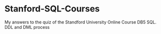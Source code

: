 # Stanford-SQL-Courses

My answers to the quiz of the Standford University Online Course DB5 SQL. 
DDL and DML process

